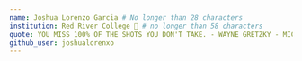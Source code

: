 ```yaml
---
name: Joshua Lorenzo Garcia # No longer than 28 characters
institution: Red River College 🚩 # no longer than 58 characters
quote: YOU MISS 100% OF THE SHOTS YOU DON'T TAKE. - WAYNE GRETZKY - MICHAEL SCOTT # no longer than 100 characters, avoid using quotes(") to guarantee the format remains the same.
github_user: joshualorenxo
---
```

